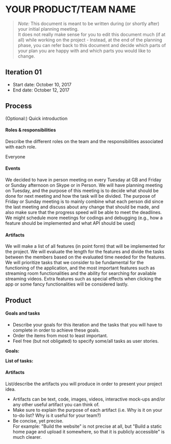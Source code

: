 # YOUR PRODUCT/TEAM NAME

 > _Note:_ This document is meant to be written during (or shortly after) your initial planning meeting.     
 > It does not really make sense for you to edit this document much (if at all) while working on the project - Instead, at the end of the planning phase, you can refer back to this document and decide which parts of your plan you are happy with and which parts you would like to change.


## Iteration 01

* Start date: October 10, 2017
* End date: October 12, 2017

## Process

(Optional:) Quick introduction

#### Roles & responsibilities

Describe the different roles on the team and the responsibilities associated with each role.

Everyone 

#### Events

We decided to have in person meeting on every Tuesday at GB and Friday or Sunday afternoon on Skype or in Person. We will have planning meeting on Tuesday, and the purpose of this meeting is to decide what should be done for next meeting and how the task will be divided. The purpose of Friday or Sunday meeting is to mainly combine what each person did since the last meeting and discuss about any change that should be made, and also make sure that the progress speed will be able to meet the deadlines. We might schedule more meetings for codings and debugging (e.g., how a feature should be implemented and what API should be used)

#### Artifacts

We will make a list of all features (in point form) that will be implemented for the project. We will evaluate the length for the features and divide the tasks between the members based on the evaluated time needed for the features. We will prioritize tasks that we consider to be fundamental for the functioning of the application, and the most important features such as streaming room functionalities and the ability for searching for available streaming videos. Extra features such as special effects when clicking the app or some fancy functionalities will be considered lastly.

## Product

#### Goals and tasks

* Describe your goals for this iteration and the tasks that you will have to complete in order to achieve these goals.
* Order the items from most to least important.
* Feel free (but not obligated) to specify some/all tasks as user stories.

**Goals:** 

**List of tasks:**



#### Artifacts

List/describe the artifacts you will produce in order to present your project idea.

* Artifacts can be text, code, images, videos, interactive mock-ups and/or any other useful artifact you can think of.
* Make sure to explain the purpose of each artifact (i.e. Why is it on your to-do list? Why is it useful for your team?)
* Be concise, yet precise.         
   For example: "Build the website" is not precise at all, but "Build a static home page and upload it somewhere, so that it is publicly accessible" is much clearer.



